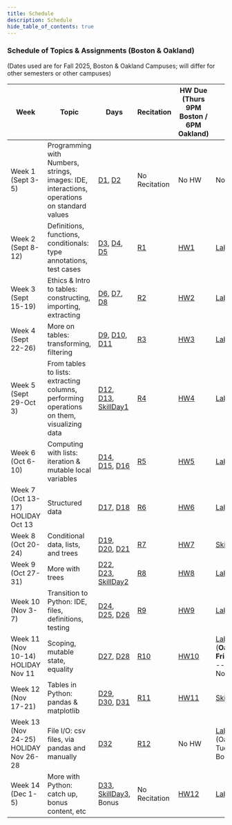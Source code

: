 ```yaml
---
title: Schedule
description: Schedule
hide_table_of_contents: true
---
```


### Schedule of Topics & Assignments (Boston & Oakland)

(Dates used are for Fall 2025, Boston & Oakland Campuses; will differ for other semesters or other campuses)

| Week | Topic | Days | Recitation | HW Due (Thurs 9PM Boston / 6PM Oakland) | Lab |
| -- | -- | -- | -- | -- | -- |
| Week 1 (Sept 3-5) | Programming with Numbers, strings, images: IDE, interactions, operations on standard values | [D1](/days/1), [D2](/days/2) | No Recitation | No HW | No Lab |
| Week 2 (Sept 8-12) | Definitions, functions, conditionals: type annotations, test cases | [D3](/days/3), [D4](/days/4), [D5](/days/5) | [R1](/recitation/1) | [HW1](/homework/1) | [Lab1](/lab/1) |
| Week 3 (Sept 15-19) | Ethics & Intro to tables: constructing, importing, extracting | [D6](/days/6), [D7](/days/7), [D8](/days/8) | [R2](/recitation/2) | [HW2](/homework/2) | [Lab2](/lab/2) |
| Week 4 (Sept 22-26) | More on tables: transforming, filtering | [D9](/days/9), [D10](/days/10), [D11](/days/11) | [R3](/recitation/3) | [HW3](/homework/3) | [Lab3](/lab/3) |
| Week 5 (Sept 29-Oct 3) | From tables to lists: extracting columns, performing operations on them, visualizing data | [D12](/days/12), [D13](/days/13), [SkillDay1](</skills/#(day1)>) | [R4](/recitation/4) | [HW4](/homework/4) | [Lab4](/lab/4) |
| Week 6 (Oct 6-10) | Computing with lists: iteration & mutable local variables | [D14](/days/14), [D15](/days/15), [D16](/days/16) | [R5](/recitation/5) | [HW5](/homework/5) | [Lab5](/lab/5) |
| Week 7 (Oct 13-17) HOLIDAY Oct 13 | Structured data | [D17](/days/17), [D18](/days/18) | [R6](/recitation/6) | [HW6](/homework/6) | [Lab6](/lab/6) |
| Week 8 (Oct 20-24) | Conditional data, lists, and trees | [D19](/days/19), [D20](/days/20), [D21](/days/21) | [R7](/recitation/7) | [HW7](/homework/7) | [SkillBundle1](</skills#(bundle1)>) |
| Week 9 (Oct 27-31) | More with trees | [D22](/days/22), [D23](/days/23), [SkillDay2](</skills/#(day2)>) | [R8](/recitation/8) | [HW8](/homework/8) | [Lab7](/lab/7) |
| Week 10 (Nov 3-7) | Transition to Python: IDE, files, definitions, testing | [D24](/days/24), [D25](/days/25), [D26](/days/26) | [R9](/recitation/9) | [HW9](/homework/9) | [Lab8](/lab/8) |
| Week 11 (Nov 10-14) HOLIDAY Nov 11 | Scoping, mutable state, equality | [D27](/days/27), [D28](/days/28) | [R10](/recitation/10) | [HW10](/homework/10) | [Lab9](/lab/9) (**Oakland Friday Only** -- Others No Lab) |
| Week 12 (Nov 17-21) | Tables in Python: pandas & matplotlib | [D29](/days/29), [D30](/days/30), [D31](/days/31) | [R11](/recitation/11) | [HW11](/homework/11) | [SkillBundle2](</skills#(bundle2)>) |
| Week 13 (Nov 24-25) HOLIDAY Nov 26-28 | File I/O: csv files, via pandas and manually | [D32](/days/32) | [R12](/recitation/12) | No HW | [Lab9](/lab/9) (Oakland Tuesday & Boston) |
| Week 14 (Dec 1-5) | More with Python: catch up, bonus content, etc | [D33](/days/33), [SkillDay3](</skills/#(day3)>), Bonus | No Recitation | [HW12](/homework/12) | [Lab10](/lab/10) |
